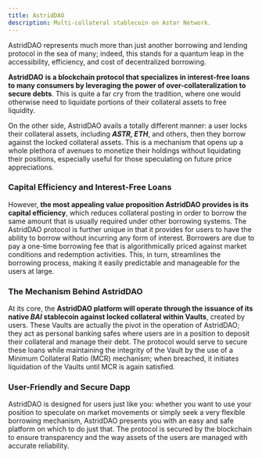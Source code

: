 ```yaml
---
title: AstridDAO
description: Multi-collateral stablecoin on Astar Network.
---
```


AstridDAO represents much more than just another borrowing and lending protocol in the sea of many; indeed, this stands for a quantum leap in the accessibility, efficiency, and cost of decentralized borrowing.

**AstridDAO** **is a blockchain protocol that specializes in interest-free loans to many consumers by leveraging the power of over-collateralization to secure debts**. This is quite a far cry from the tradition, where one would otherwise need to liquidate portions of their collateral assets to free liquidity.

On the other side, AstridDAO avails a totally different manner: a user locks their collateral assets, including ***ASTR, ETH***, and others, then they borrow against the locked collateral assets. This is a mechanism that opens up a whole plethora of avenues to monetize their holdings without liquidating their positions, especially useful for those speculating on future price appreciations.

### Capital Efficiency and Interest-Free Loans

However, **the most appealing value proposition AstridDAO provides is its capital efficiency**, which reduces collateral posting in order to borrow the same amount that is usually required under other borrowing systems. The AstridDAO protocol is further unique in that it provides for users to have the ability to borrow without incurring any form of interest. Borrowers are due to pay a one-time borrowing fee that is algorithmically priced against market conditions and redemption activities. This, in turn, streamlines the borrowing process, making it easily predictable and manageable for the users at large.

### The Mechanism Behind AstridDAO

At its core, the **AstridDAO platform will operate through the issuance of its native *BAI* stablecoin against locked collateral within Vaults**, created by users. These Vaults are actually the pivot in the operation of AstridDAO; they act as personal banking safes where users are in a position to deposit their collateral and manage their debt. The protocol would serve to secure these loans while maintaining the integrity of the Vault by the use of a Minimum Collateral Ratio (MCR) mechanism; when breached, it initiates liquidation of the Vaults until MCR is again satisfied.

### User-Friendly and Secure Dapp

AstridDAO is designed for users just like you: whether you want to use your position to speculate on market movements or simply seek a very flexible borrowing mechanism, AstridDAO presents you with an easy and safe platform on which to do just that. The protocol is secured by the blockchain to ensure transparency and the way assets of the users are managed with accurate reliability.
